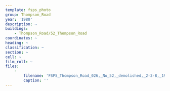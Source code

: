 ```yaml
---
template: fsps_photo
group: Thompson_Road
year: '1980'
description: ~
buildings:
    - Thompson_Road/52_Thompson_Road
coordinates: ~
heading: ~
classification: ~
section: ~
cell: ~
film_roll: ~
files:
    -
        filename: 'FSPS_Thompson_Road_026,_No_52,_demolished,_2-3-B,_1980.png'
        caption: ''
---
```

